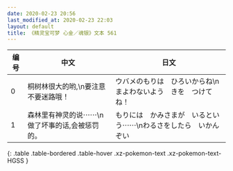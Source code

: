 ```yaml
---
date: 2020-02-23 20:56
last_modified_at: 2020-02-23 22:03
layout: default
title: 《精灵宝可梦 心金／魂银》文本 561
---
```

| 编号 | 中文 | 日文 |
| ---- | ---- | ---- |
| 0 | 桐树林很大的哟,\n要注意不要迷路哦！ | ウバメのもりは　ひろいからね\nまよわないよう　きを　つけてね！ |
| 1 | 森林里有神灵的说⋯⋯\n做了坏事的话,会被惩罚的。 | もりには　かみさまが　いるという⋯⋯\nわるさをしたら　いかんぞい |
{: .table .table-bordered .table-hover .xz-pokemon-text .xz-pokemon-text-HGSS }